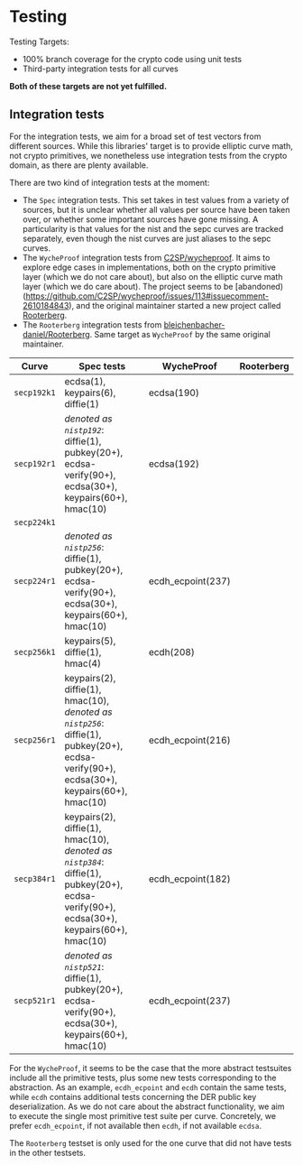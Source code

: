 # Testing

Testing Targets:
- 100% branch coverage for the crypto code using unit tests
- Third-party integration tests for all curves

**Both of these targets are not yet fulfilled.**

## Integration tests

For the integration tests, we aim for a broad set of test vectors from different sources. While this libraries' target is to provide elliptic curve math, not crypto primitives, we nonetheless use integration tests from the crypto domain, as there are plenty available.

There are two kind of integration tests at the moment:
- The `Spec` integration tests. This set takes in test values from a variety of sources, but it is unclear whether all values per source have been taken over, or whether some important sources have gone missing. A particularity is that values for the nist and the sepc curves are tracked separately, even though the nist curves are just aliases to the sepc curves.
- The `WycheProof` integration tests from [C2SP/wycheproof](https://github.com/C2SP/wycheproof). It aims to explore edge cases in implementations, both on the crypto primitive layer (which we do not care about), but also on the elliptic curve math layer (which we do care about). The project seems to be [abandoned)(https://github.com/C2SP/wycheproof/issues/113#issuecomment-2610184843), and the original maintainer started a new project called [Rooterberg](https://github.com/bleichenbacher-daniel/Rooterberg).
- The `Rooterberg` integration tests from [bleichenbacher-daniel/Rooterberg](https://github.com/bleichenbacher-daniel/Rooterberg). Same target as `WycheProof` by the same original maintainer.

| Curve       | Spec tests                                                                                                                                | WycheProof        | Rooterberg |
|-------------|-------------------------------------------------------------------------------------------------------------------------------------------|-------------------|------------|
| `secp192k1` | ecdsa(1), keypairs(6), diffie(1)                                                                                                          | ecdsa(190)        |
| `secp192r1` | *denoted as `nistp192`*: diffie(1), pubkey(20+), ecdsa-verify(90+), ecdsa(30+), keypairs(60+), hmac(10)                                   | ecdsa(192)        |
| `secp224k1` |                                                                                                                                           |                   |            | ecdsa(384)
| `secp224r1` | *denoted as `nistp256`*: diffie(1), pubkey(20+), ecdsa-verify(90+), ecdsa(30+), keypairs(60+), hmac(10)                                   | ecdh_ecpoint(237) |
| `secp256k1` | keypairs(5), diffie(1), hmac(4)                                                                                                           | ecdh(208)         |
| `secp256r1` | keypairs(2), diffie(1), hmac(10), *denoted as `nistp256`*: diffie(1), pubkey(20+), ecdsa-verify(90+), ecdsa(30+), keypairs(60+), hmac(10) | ecdh_ecpoint(216) |
| `secp384r1` | keypairs(2), diffie(1), hmac(10), *denoted as `nistp384`*: diffie(1), pubkey(20+), ecdsa-verify(90+), ecdsa(30+), keypairs(60+), hmac(10) | ecdh_ecpoint(182) |
| `secp521r1` | *denoted as `nistp521`*: diffie(1), pubkey(20+), ecdsa-verify(90+), ecdsa(30+), keypairs(60+), hmac(10)                                   | ecdh_ecpoint(237) |

For the `WycheProof`, it seems to be the case that the more abstract testsuites include all the primitive tests, plus some new tests corresponding to the abstraction. As an example, `ecdh_ecpoint` and `ecdh` contain the same tests, while `ecdh` contains additional tests concerning the DER public key deserialization. As we do not care about the abstract functionality, we aim to execute the single most primitive test suite per curve. Concretely, we prefer `ecdh_ecpoint`, if not available then `ecdh`, if not available `ecdsa`.

The `Rooterberg` testset is only used for the one curve that did not have tests in the other testsets. 
